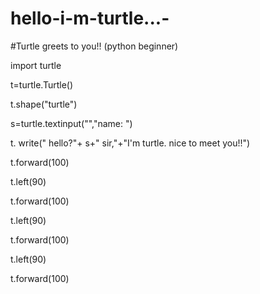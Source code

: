 # hello-i-m-turtle...-
#Turtle greets to you!! (python beginner)

import turtle

t=turtle.Turtle()

t.shape("turtle")

s=turtle.textinput("","name: ")

t. write("    hello?"+ s+" sir,"+"I'm turtle. nice to meet you!!")

t.forward(100)

t.left(90)

t.forward(100)

t.left(90)

t.forward(100)

t.left(90)

t.forward(100)
